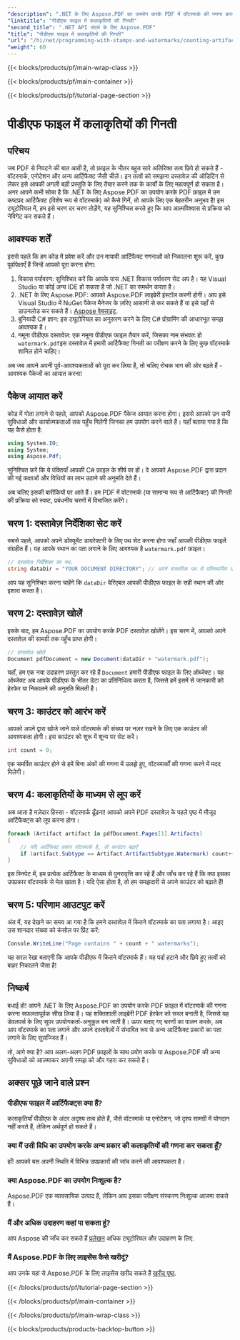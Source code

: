 ```yaml
---
"description": ".NET के लिए Aspose.PDF का उपयोग करके PDF में वॉटरमार्क की गणना करना सीखें। बिना किसी पूर्व अनुभव के शुरुआती लोगों के लिए चरण-दर-चरण मार्गदर्शिका।"
"linktitle": "पीडीएफ फाइल में कलाकृतियों की गिनती"
"second_title": ".NET API संदर्भ के लिए Aspose.PDF"
"title": "पीडीएफ फाइल में कलाकृतियों की गिनती"
"url": "/hi/net/programming-with-stamps-and-watermarks/counting-artifacts/"
"weight": 60
---
```


{{< blocks/products/pf/main-wrap-class >}}

{{< blocks/products/pf/main-container >}}

{{< blocks/products/pf/tutorial-page-section >}}

# पीडीएफ फाइल में कलाकृतियों की गिनती

## परिचय

जब PDF से निपटने की बात आती है, तो फ़ाइल के भीतर बहुत सारे अतिरिक्त तत्व छिपे हो सकते हैं - वॉटरमार्क, एनोटेशन और अन्य आर्टिफैक्ट जैसी चीज़ें। इन तत्वों को समझना दस्तावेज़ की ऑडिटिंग से लेकर इसे आपकी अगली बड़ी प्रस्तुति के लिए तैयार करने तक के कार्यों के लिए महत्वपूर्ण हो सकता है। अगर आपने कभी सोचा है कि .NET के लिए Aspose.PDF का उपयोग करके PDF फ़ाइल में उन कष्टप्रद आर्टिफैक्ट (विशेष रूप से वॉटरमार्क) को कैसे गिनें, तो आपके लिए एक बेहतरीन अनुभव है! इस ट्यूटोरियल में, हम इसे चरण दर चरण तोड़ेंगे, यह सुनिश्चित करते हुए कि आप आत्मविश्वास से प्रक्रिया को नेविगेट कर सकते हैं। 

## आवश्यक शर्तें

इससे पहले कि हम कोड में प्रवेश करें और उन मायावी आर्टिफैक्ट गणनाओं को निकालना शुरू करें, कुछ पूर्वापेक्षाएँ हैं जिन्हें आपको पूरा करना होगा:

1. विकास पर्यावरण: सुनिश्चित करें कि आपके पास .NET विकास पर्यावरण सेट अप है। यह Visual Studio या कोई अन्य IDE हो सकता है जो .NET का समर्थन करता है।
2. .NET के लिए Aspose.PDF: आपको Aspose.PDF लाइब्रेरी इंस्टॉल करनी होगी। आप इसे Visual Studio में NuGet पैकेज मैनेजर के ज़रिए आसानी से कर सकते हैं या इसे यहाँ से डाउनलोड कर सकते हैं। [Aspose वेबसाइट](https://releases.aspose.com/pdf/net/).
3. बुनियादी C# ज्ञान: इस ट्यूटोरियल का अनुसरण करने के लिए C# प्रोग्रामिंग की आधारभूत समझ आवश्यक है।
4. नमूना पीडीएफ दस्तावेज़: एक नमूना पीडीएफ फाइल तैयार करें, जिसका नाम संभवतः हो `watermark.pdf`इस दस्तावेज़ में हमारी आर्टिफैक्ट गिनती का परीक्षण करने के लिए कुछ वॉटरमार्क शामिल होने चाहिए।

अब जब आपने अपनी पूर्व-आवश्यकताओं को पूरा कर लिया है, तो चलिए रोचक भाग की ओर बढ़ते हैं - आवश्यक पैकेजों का आयात करना!

## पैकेज आयात करें

कोड में गोता लगाने से पहले, आपको Aspose.PDF पैकेज आयात करना होगा। इससे आपको उन सभी सुविधाओं और कार्यात्मकताओं तक पहुँच मिलेगी जिनका हम उपयोग करने वाले हैं। यहाँ बताया गया है कि यह कैसे होता है:

```csharp
using System.IO;
using System;
using Aspose.Pdf;
```

सुनिश्चित करें कि ये पंक्तियाँ आपकी C# फ़ाइल के शीर्ष पर हों। वे आपको Aspose.PDF द्वारा प्रदान की गई कक्षाओं और विधियों का लाभ उठाने की अनुमति देते हैं। 

अब चलिए इसकी बारीकियों पर आते हैं। हम PDF में वॉटरमार्क (या सामान्य रूप से आर्टिफैक्ट) की गिनती की प्रक्रिया को स्पष्ट, प्रबंधनीय चरणों में विभाजित करेंगे।

## चरण 1: दस्तावेज़ निर्देशिका सेट करें

सबसे पहले, आपको अपने डॉक्यूमेंट डायरेक्टरी के लिए पथ सेट करना होगा जहाँ आपकी पीडीएफ फाइलें संग्रहीत हैं। यह आपके स्थान का पता लगाने के लिए आवश्यक है `watermark.pdf` फ़ाइल।

```csharp
// दस्तावेज़ निर्देशिका का पथ.
string dataDir = "YOUR DOCUMENT DIRECTORY"; // अपने वास्तविक पथ से प्रतिस्थापित करें
```

आप यह सुनिश्चित करना चाहेंगे कि `dataDir` वेरिएबल आपकी पीडीएफ फाइल के सही स्थान की ओर इशारा करता है। 

## चरण 2: दस्तावेज़ खोलें

इसके बाद, हम Aspose.PDF का उपयोग करके PDF दस्तावेज़ खोलेंगे। इस चरण में, आपको अपने दस्तावेज़ की सामग्री तक पहुँच प्राप्त होगी।

```csharp
// दस्तावेज़ खोलें
Document pdfDocument = new Document(dataDir + "watermark.pdf");
```

यहाँ, हम एक नया उदाहरण प्रस्तुत कर रहे हैं `Document` हमारी पीडीएफ फाइल के लिए ऑब्जेक्ट। यह ऑब्जेक्ट अब आपके पीडीएफ के भीतर डेटा का प्रतिनिधित्व करता है, जिससे हमें इसमें से जानकारी को हेरफेर या निकालने की अनुमति मिलती है।

## चरण 3: काउंटर को आरंभ करें

आपको अपने द्वारा खोजे जाने वाले वॉटरमार्क की संख्या पर नज़र रखने के लिए एक काउंटर की आवश्यकता होगी। इस काउंटर को शुरू में शून्य पर सेट करें।

```csharp
int count = 0;
```

एक समर्पित काउंटर होने से हमें बिना अंकों की गणना में उलझे हुए, वॉटरमार्कों की गणना करने में मदद मिलेगी।

## चरण 4: कलाकृतियों के माध्यम से लूप करें

अब आता है मज़ेदार हिस्सा - वॉटरमार्क ढूँढना! आपको अपने PDF दस्तावेज़ के पहले पृष्ठ में मौजूद आर्टिफैक्ट्स को लूप करना होगा।

```csharp
foreach (Artifact artifact in pdfDocument.Pages[1].Artifacts)
{
    // यदि आर्टिफैक्ट प्रकार वॉटरमार्क है, तो काउंटर बढ़ाएँ
    if (artifact.Subtype == Artifact.ArtifactSubtype.Watermark) count++;
}
```

इस स्निपेट में, हम प्रत्येक आर्टिफैक्ट के माध्यम से पुनरावृत्ति कर रहे हैं और जाँच कर रहे हैं कि क्या इसका उपप्रकार वॉटरमार्क से मेल खाता है। यदि ऐसा होता है, तो हम समझदारी से अपने काउंटर को बढ़ाते हैं!

## चरण 5: परिणाम आउटपुट करें

अंत में, यह देखने का समय आ गया है कि हमने दस्तावेज़ में कितने वॉटरमार्क का पता लगाया है। आइए उस शानदार संख्या को कंसोल पर प्रिंट करें:

```csharp
Console.WriteLine("Page contains " + count + " watermarks");
```

यह सरल रेखा बताएगी कि आपके पीडीएफ में कितने वॉटरमार्क हैं। यह पर्दा हटाने और छिपे हुए तत्वों को बाहर निकालने जैसा है!

## निष्कर्ष 

बधाई हो! आपने .NET के लिए Aspose.PDF का उपयोग करके PDF फ़ाइल में वॉटरमार्क की गणना करना सफलतापूर्वक सीख लिया है। यह शक्तिशाली लाइब्रेरी PDF हेरफेर को सरल बनाती है, जिससे यह डेवलपर्स के लिए सुपर उपयोगकर्ता-अनुकूल बन जाती है। ऊपर बताए गए चरणों का पालन करके, अब आप वॉटरमार्क का पता लगाने और अपने दस्तावेज़ों में संभावित रूप से अन्य आर्टिफैक्ट प्रकारों का पता लगाने के लिए सुसज्जित हैं।

तो, आगे क्या है? आप अलग-अलग PDF फ़ाइलों के साथ प्रयोग करके या Aspose.PDF की अन्य सुविधाओं को आज़माकर अपनी समझ को और गहरा कर सकते हैं। 

## अक्सर पूछे जाने वाले प्रश्न

### पीडीएफ फाइल में आर्टिफैक्ट्स क्या हैं?  
कलाकृतियाँ पीडीएफ के अंदर अदृश्य तत्व होते हैं, जैसे वॉटरमार्क या एनोटेशन, जो दृश्य सामग्री में योगदान नहीं करते हैं, लेकिन अर्थपूर्ण हो सकते हैं।

### क्या मैं उसी विधि का उपयोग करके अन्य प्रकार की कलाकृतियों की गणना कर सकता हूँ?  
हाँ! आपको बस अपनी स्थिति में विभिन्न उपप्रकारों की जांच करने की आवश्यकता है।

### क्या Aspose.PDF का उपयोग निःशुल्क है?  
Aspose.PDF एक व्यावसायिक उत्पाद है, लेकिन आप इसका परीक्षण संस्करण निःशुल्क आज़मा सकते हैं। 

### मैं और अधिक उदाहरण कहां पा सकता हूं?  
आप Aspose की जाँच कर सकते हैं [प्रलेखन](https://reference.aspose.com/pdf/net/) अधिक ट्यूटोरियल और उदाहरण के लिए.

### मैं Aspose.PDF के लिए लाइसेंस कैसे खरीदूं?  
आप उनके यहां से Aspose.PDF के लिए लाइसेंस खरीद सकते हैं [खरीद पृष्ठ](https://purchase.aspose.com/buy).

{{< /blocks/products/pf/tutorial-page-section >}}

{{< /blocks/products/pf/main-container >}}

{{< /blocks/products/pf/main-wrap-class >}}

{{< blocks/products/products-backtop-button >}}
